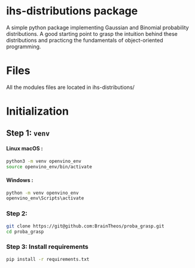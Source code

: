 # ihs-distributions package

A simple python package implementing Gaussian and Binomial probability distributions.
A good starting point to grasp the intuition behind these distributions 
and practicng the fundamentals of object-oriented programming.

# Files

All the modules files are located in ihs-distributions/

# Initialization

## Step 1: `venv` 

#### Linux macOS :

```bash
python3 -m venv openvino_env
source openvino_env/bin/activate
```

#### Windows :

```bash
python -m venv openvino_env
openvino_env\Scripts\activate
```

### Step 2: 

```bash
git clone https://git@github.com:BrainTheos/proba_grasp.git
cd proba_grasp
```

### Step 3: Install requirements


```bash
pip install -r requirements.txt 

